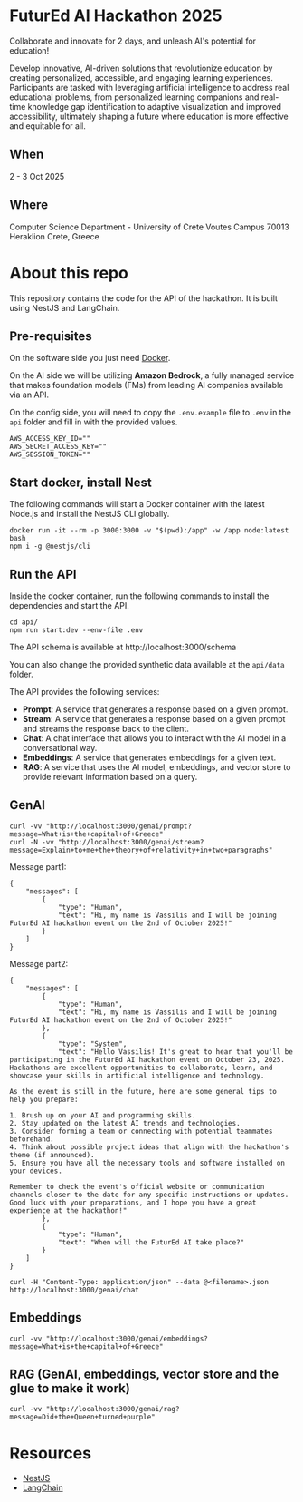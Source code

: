 # FuturEd AI Hackathon 2025

Collaborate and innovate for 2 days, and unleash AI's potential for education!

Develop innovative, AI-driven solutions that revolutionize education by creating personalized, accessible, and engaging learning experiences. Participants are tasked with leveraging artificial intelligence to address real educational problems, from personalized learning companions and real-time knowledge gap identification to adaptive visualization and improved accessibility, ultimately shaping a future where education is more effective and equitable for all.

## When
2 - 3 Oct 2025

## Where
Computer Science Department - University of Crete
Voutes Campus
70013 Heraklion Crete, Greece

# About this repo

This repository contains the code for the API of the hackathon. It is built using NestJS and LangChain.

## Pre-requisites

On the software side you just need [Docker](https://www.docker.com/).

On the AI side we will be utilizing **Amazon Bedrock**, a fully managed service that makes foundation models (FMs) from leading AI companies available via an API.

On the config side, you will need to copy the `.env.example` file to `.env` in the `api` folder and fill in with the provided values.

```
AWS_ACCESS_KEY_ID=""
AWS_SECRET_ACCESS_KEY=""
AWS_SESSION_TOKEN=""
```

## Start docker, install Nest

The following commands will start a Docker container with the latest Node.js and install the NestJS CLI globally.

```
docker run -it --rm -p 3000:3000 -v "$(pwd):/app" -w /app node:latest bash
npm i -g @nestjs/cli
```

## Run the API

Inside the docker container, run the following commands to install the dependencies and start the API.

```
cd api/
npm run start:dev --env-file .env
```

The API schema is available at http://localhost:3000/schema

You can also change the provided synthetic data available at the `api/data` folder.

The API provides the following services:
- **Prompt**: A service that generates a response based on a given prompt.
- **Stream**: A service that generates a response based on a given prompt and streams the response back to the client.
- **Chat**: A chat interface that allows you to interact with the AI model in a conversational way.
- **Embeddings**: A service that generates embeddings for a given text.
- **RAG**: A service that uses the AI model, embeddings, and vector store to provide relevant information based on a query.

## GenAI

```
curl -vv "http://localhost:3000/genai/prompt?message=What+is+the+capital+of+Greece"
curl -N -vv "http://localhost:3000/genai/stream?message=Explain+to+me+the+theory+of+relativity+in+two+paragraphs"
```

Message part1:
```
{
	"messages": [
		{
			"type": "Human",
			"text": "Hi, my name is Vassilis and I will be joining FuturEd AI hackathon event on the 2nd of October 2025!"
		}
	]
}
```

Message part2:
```
{
	"messages": [
		{
			"type": "Human",
			"text": "Hi, my name is Vassilis and I will be joining FuturEd AI hackathon event on the 2nd of October 2025!"
		},
		{
			"type": "System",
			"text": "Hello Vassilis! It's great to hear that you'll be participating in the FuturEd AI hackathon event on October 23, 2025. Hackathons are excellent opportunities to collaborate, learn, and showcase your skills in artificial intelligence and technology.

As the event is still in the future, here are some general tips to help you prepare:

1. Brush up on your AI and programming skills.
2. Stay updated on the latest AI trends and technologies.
3. Consider forming a team or connecting with potential teammates beforehand.
4. Think about possible project ideas that align with the hackathon's theme (if announced).
5. Ensure you have all the necessary tools and software installed on your devices.

Remember to check the event's official website or communication channels closer to the date for any specific instructions or updates. Good luck with your preparations, and I hope you have a great experience at the hackathon!"
		},
		{
			"type": "Human",
			"text": "When will the FuturEd AI take place?"
		}
	]
}
```

```
curl -H "Content-Type: application/json" --data @<filename>.json http://localhost:3000/genai/chat
```

## Embeddings
```
curl -vv "http://localhost:3000/genai/embeddings?message=What+is+the+capital+of+Greece"
```

## RAG (GenAI, embeddings, vector store and the glue to make it work)
```
curl -vv "http://localhost:3000/genai/rag?message=Did+the+Queen+turned+purple"
```

# Resources
- [NestJS](https://nestjs.com/)
- [LangChain](https://js.langchain.com/docs/tutorials/)
